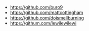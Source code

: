 - https://github.com/buro9
- https://github.com/mattcottingham
- https://github.com/doismellburning
- https://githum.com/lewilewilewi
